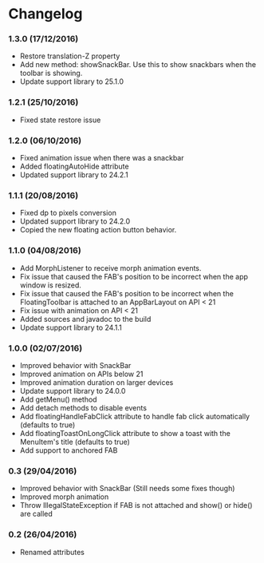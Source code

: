 # Changelog

### 1.3.0 (17/12/2016)
- Restore translation-Z property
- Add new method: showSnackBar. Use this to show snackbars when the toolbar is showing.
- Update support library to 25.1.0

### 1.2.1 (25/10/2016)
- Fixed state restore issue

### 1.2.0 (06/10/2016)
- Fixed animation issue when there was a snackbar
- Added floatingAutoHide attribute
- Updated support library to 24.2.1

### 1.1.1 (20/08/2016)
- Fixed dp to pixels conversion
- Updated support library to 24.2.0
- Copied the new floating action button behavior.

### 1.1.0 (04/08/2016)
- Add MorphListener to receive morph animation events.
- Fix issue that caused the FAB's position to be incorrect when the app window is resized.
- Fix issue that caused the FAB's position to be incorrect when the FloatingToolbar is attached to an AppBarLayout on API < 21
- Fix issue with animation on API < 21
- Added sources and javadoc to the build
- Update support library to 24.1.1

### 1.0.0 (02/07/2016)
- Improved behavior with SnackBar
- Improved animation on APIs below 21
- Improved animation duration on larger devices
- Update support library to 24.0.0
- Add getMenu() method
- Add detach methods to disable events
- Add floatingHandleFabClick attribute to handle fab click automatically (defaults to true)
- Add floatingToastOnLongClick attribute to show a toast with the MenuItem's title (defaults to true)
- Add support to anchored FAB

### 0.3 (29/04/2016)
- Improved behavior with SnackBar (Still needs some fixes though)
- Improved morph animation
- Throw IllegalStateException if FAB is not attached and show() or hide() are called

### 0.2 (26/04/2016)
- Renamed attributes
